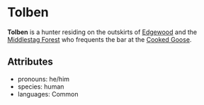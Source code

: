 # Tolben

**Tolben** is a hunter residing on the outskirts of [Edgewood](../../edgewood) and the [Middlestag Forest](../../../../mote/esterfell/lenya/middlestag-forest) who frequents the bar at the [Cooked Goose](../../edgewood/cooked-goose).

## Attributes

- pronouns: he/him
- species: human
- languages: Common
